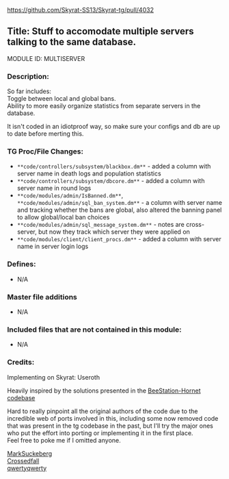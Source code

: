 <https://github.com/Skyrat-SS13/Skyrat-tg/pull/4032>

## Title: Stuff to accomodate multiple servers talking to the same database.

MODULE ID: MULTISERVER

### Description:

So far includes:  
Toggle between local and global bans.  
Ability to more easily organize statistics from separate servers in the database.  

It isn't coded in an idiotproof way, so make sure your configs and db are up to date before merting this.  

### TG Proc/File Changes:

- `**code/controllers/subsystem/blackbox.dm**` - added a column with server name in death logs and population statistics
- `**code/controllers/subsystem/dbcore.dm**` - added a column with server name in round logs
- `**code/modules/admin/IsBanned.dm**`, `**code/modules/admin/sql_ban_system.dm**` - a column with server name and tracking whether the bans are global, also altered the banning panel to allow global/local ban choices
- `**code/modules/admin/sql_message_system.dm**` - notes are cross-server, but now they track which server they were applied on
- `**code/modules/client/client_procs.dm**` - added a column with server name in server login logs


### Defines:

- N/A

### Master file additions

- N/A

### Included files that are not contained in this module:

- N/A

### Credits:
Implementing on Skyrat: Useroth

Heavily inspired by the solutions presented in the [BeeStation-Hornet codebase](https://github.com/BeeStation/BeeStation-Hornet)

Hard to really pinpoint all the original authors of the code due to the incredible web of ports involved in this, including some now removed code that was present in the tg codebase in the past, but I'll try the major ones who put the effort into porting or implementing it in the first place.  
Feel free to poke me if I omitted anyone.  

[MarkSuckeberg](https://github.com/MarkSuckerberg)  
[Crossedfall](https://github.com/Crossedfall)  
[qwertyqwerty](https://github.com/qwertyquerty)  

